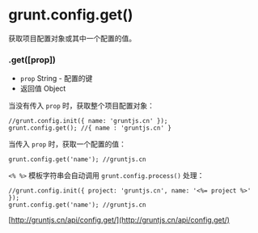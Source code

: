 # grunt.config.get()

获取项目配置对象或其中一个配置的值。

### .get([prop])

* `prop` String - 配置的键
* 返回值 Object

当没有传入 `prop` 时，获取整个项目配置对象：

    //grunt.config.init({ name: 'gruntjs.cn' });
    grunt.config.get(); //{ name : 'gruntjs.cn' }

当传入 `prop` 时，获取一个配置的值：

    grunt.config.get('name'); //gruntjs.cn

`<% %>` 模板字符串会自动调用 `grunt.config.process()` 处理：

    //grunt.config.init({ project: 'gruntjs.cn', name: '<%= project %>' });
    grunt.config.get('name'); //gruntjs.cn

[http://gruntjs.cn/api/config.get/](http://gruntjs.cn/api/config.get/)